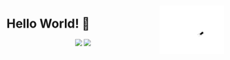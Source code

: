 <img src="https://raw.githubusercontent.com/drendog/drendog/master/bug.gif" 
    alt="bug"
    width="150"
    align="right"
    >
# Hello World! 👋 

<p align = "center">
    <img src="https://github-readme-stats.vercel.app/api?username=drendog&show_icons=true&bg_color=0d1117&text_color=f8e3a1&title_color=f9826c&icon_color=6e40c9">
    <img src="https://github-readme-stats.vercel.app/api/top-langs/?username=anuraghazra&layout=compact&bg_color=0d1117&text_color=f8e3a1&title_color=f9826c&icon_color=6e40c9&langs_count=10&hide=HTML">

<!-- 
**drendog/drendog** is a ✨ _special_ ✨ repository because its `README.md` (this file) appears on your GitHub profile.

Here are some ideas to get you started:

- 🔭 I’m currently working on ...
- 🌱 I’m currently learning ...
- 👯 I’m looking to collaborate on ...
- 🤔 I’m looking for help with ...
- 💬 Ask me about ...
- 📫 How to reach me: ...
- 😄 Pronouns: ...
- ⚡ Fun fact: ...
-->
